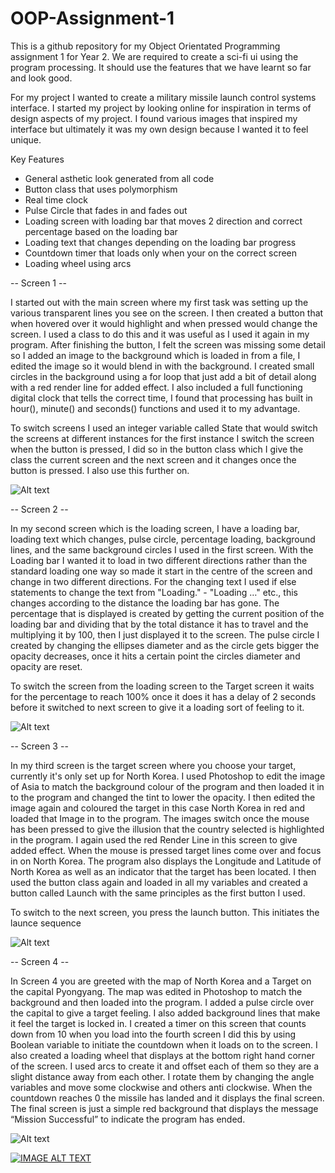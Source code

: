 # OOP-Assignment-1
This is a github repository for my Object Orientated Programming assignment 1 for Year 2. We are required to create a sci-fi ui using the program processing. It should use the features that we have learnt so far and look good.

For my project I wanted to create a military missile launch control systems interface. I started my project by looking online for inspiration in terms of design aspects of my project. I found various images that inspired my interface but ultimately it was my own design because I wanted it to feel unique.

Key Features
- General asthetic look generated from all code
- Button class that uses polymorphism
- Real time clock
- Pulse Circle that fades in and fades out
- Loading screen with loading bar that moves 2 direction and correct percentage based on the loading bar
- Loading text that changes depending on the loading bar progress
- Countdown timer that loads only when your on the correct screen
- Loading wheel using arcs


-- Screen 1 --

I started out with the main screen where my first task was setting up the various transparent lines you see on the screen. I then created a button that when hovered over it would highlight and when pressed would change the screen. I used a class to do this and it was useful as I used it again in my program. After finishing the button, I felt the screen was missing some detail so I added an image to the background which is loaded in from a file, I edited the image so it would blend in with the background. I created small circles in the background using a for loop that just add a bit of detail along with a red render line for added effect. I also included a full functioning digital clock that tells the correct time, I found that processing has built in hour(), minute() and seconds() functions and used it to my advantage.

To switch screens I used an integer variable called State that would switch the screens at different instances for the first instance I switch the screen when the button is pressed, I did so in the button class which I give the class the current screen and the next screen and it changes once the button is pressed. I also use this further on.

![Alt text](https://github.com/Superdizzy17/OOP-Assignment-1/blob/master/Screen1.png "Screen 1")

-- Screen 2 --

In my second screen which is the loading screen, I have a loading bar, loading text which changes, pulse circle, percentage loading, background lines, and the same background circles I used in the first screen. With the Loading bar I wanted it to load in two different directions rather than the standard loading one way so made it start in the centre of the screen and change in two different directions.
For the changing text I used if else statements to change the text from "Loading." - "Loading …" etc., this changes according to the distance the loading bar has gone. The percentage that is displayed is created by getting the current position of the loading bar and dividing that by the total distance it has to travel and the multiplying it by 100, then I just displayed it to the screen. The pulse circle I created by changing the ellipses diameter and as the circle gets bigger the opacity decreases, once it hits a certain point the circles diameter and opacity are reset.

To switch the screen from the loading screen to the Target screen it waits for the percentage to reach 100% once it does it has a delay of 2 seconds before it switched to next screen to give it a loading sort of feeling to it.

![Alt text](https://github.com/Superdizzy17/OOP-Assignment-1/blob/master/Screen2.png "Screen 2")

-- Screen 3 --

In my third screen is the target screen where you choose your target, currently it's only set up for North Korea. I used Photoshop to edit the image of Asia to match the background colour of the program and then loaded it in to the program and changed the tint to lower the opacity. I then edited the image again and coloured the target in this case North Korea in red and loaded that Image in to the program. The images switch once the mouse has been pressed to give the illusion that the country selected is highlighted in the program. I again used the red Render Line in this screen to give added effect. When the mouse is pressed target lines come over and focus in on North Korea. The program also displays the Longitude and Latitude of North Korea as well as an indicator that the target has been located. I then used the button class again and loaded in all my variables and created a button called Launch with the same principles as the first button I used.

To switch to the next screen, you press the launch button. This initiates the launce sequence

![Alt text](https://github.com/Superdizzy17/OOP-Assignment-1/blob/master/Screen3.png "Screen 3")

-- Screen 4 --

In Screen 4 you are greeted with the map of North Korea and a Target on the capital Pyongyang. The map was edited in Photoshop to match the background and then loaded into the program. I added a pulse circle over the capital to give a target feeling. I also added background lines that make it feel the target is locked in. I created a timer on this screen that counts down from 10 when you load into the fourth screen I did this by using Boolean variable to initiate the countdown when it loads on to the screen. I also created a loading wheel that displays at the bottom right hand corner of the screen. I used arcs to create it and offset each of them so they are a slight distance away from each other. I rotate them by changing the angle variables and move some clockwise and others anti clockwise.
When the countdown reaches 0 the missile has landed and it displays the final screen. The final screen is just a simple red background that displays the message “Mission Successful” to indicate the program has ended.

![Alt text](https://github.com/Superdizzy17/OOP-Assignment-1/blob/master/Screen4.png "Screen 4")

[![IMAGE ALT TEXT](http://img.youtube.com/vi/z84tDOA0dVA/0.jpg)](http://www.youtube.com/watch?v=z84tDOA0dVA "Processing Assignment - Year 2 - Missile Control ")
